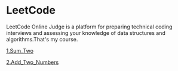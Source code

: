 # LeetCode
LeetCode Online Judge is a platform for preparing technical coding interviews and assessing your knowledge of data structures and algorithms.That's my course.

[1.Sum_Two](https://github.com/aemonair/LeetCode/tree/master/1.Sum_Two)

[2.Add_Two_Numbers](https://github.com/aemonair/LeetCode/tree/master/2.Add_Two_Numbers)
